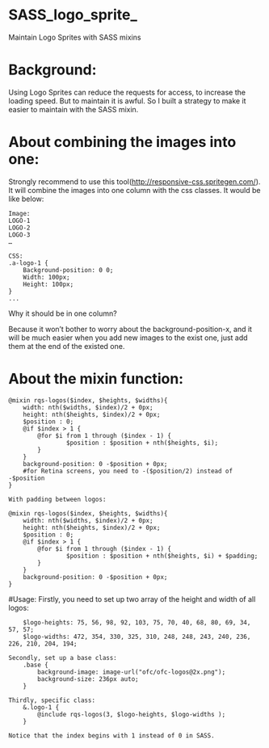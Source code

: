 # SASS_logo_sprite_


Maintain Logo Sprites with SASS mixins

# Background:
Using Logo Sprites can reduce the requests for access, to increase the loading speed. But to maintain it is awful. So I built a strategy to make it easier to maintain with the SASS mixin.


# About combining the images into one:
Strongly recommend to use this tool(http://responsive-css.spritegen.com/). It will combine the images into one column with the css classes. It would be like below: 

	Image:
	LOGO-1
	LOGO-2
	LOGO-3
	…

	CSS:
	.a-logo-1 {
		Background-position: 0 0;
		Width: 100px;
		Height: 100px;
	}
	...

Why it should be in one column?

Because it won’t bother to worry about the background-position-x, and it will be much easier when you add new images to the exist one, just add them at the end of the existed one.

# About the mixin function: 

	@mixin rqs-logos($index, $heights, $widths){
		width: nth($widths, $index)/2 + 0px;
		height: nth($heights, $index)/2 + 0px;
	 	$position : 0;
	 	@if $index > 1 {
	   		@for $i from 1 through ($index - 1) {
	     			$position : $position + nth($heights, $i);
	   		}
	 	}
	 	background-position: 0 -$position + 0px;
		#for Retina screens, you need to -($position/2) instead of -$position
	}

	With padding between logos:

	@mixin rqs-logos($index, $heights, $widths){
		width: nth($widths, $index)/2 + 0px;
		height: nth($heights, $index)/2 + 0px;
 		$position : 0;
	 	@if $index > 1 {
	   		@for $i from 1 through ($index - 1) {
	     			$position : $position + nth($heights, $i) + $padding;
	   		}
	 	}
	 	background-position: 0 -$position + 0px;
	}

#Usage: 
	Firstly, you need to set up two array of the height and width of all logos:

		$logo-heights: 75, 56, 98, 92, 103, 75, 70, 40, 68, 80, 69, 34, 57, 57;
		$logo-widths: 472, 354, 330, 325, 310, 248, 248, 243, 240, 236, 226, 210, 204, 194;

	Secondly, set up a base class: 
		.base {
			background-image: image-url("ofc/ofc-logos@2x.png");
			background-size: 236px auto;
		}

	Thirdly, specific class: 
		&.logo-1 {
			@include rqs-logos(3, $logo-heights, $logo-widths );
		}

	Notice that the index begins with 1 instead of 0 in SASS.


	
